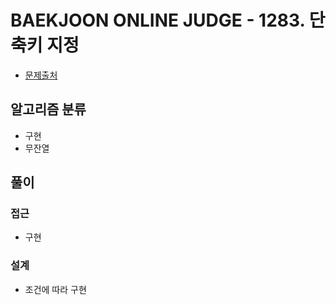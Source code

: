 # BAEKJOON ONLINE JUDGE - 1283. 단축키 지정

- [문제출처](https://www.acmicpc.net/problem/1283 '1283. 단축키 지정')

## 알고리즘 분류

- 구현
- 무잔열

## 풀이

### 접근

- 구현

### 설계

- 조건에 따라 구현
